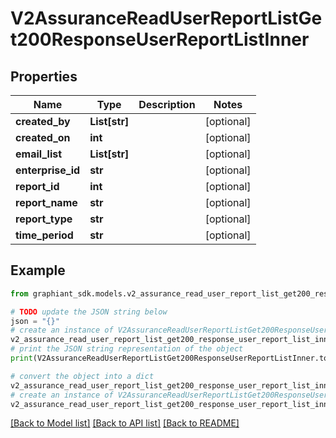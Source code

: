 # V2AssuranceReadUserReportListGet200ResponseUserReportListInner


## Properties

Name | Type | Description | Notes
------------ | ------------- | ------------- | -------------
**created_by** | **List[str]** |  | [optional] 
**created_on** | **int** |  | [optional] 
**email_list** | **List[str]** |  | [optional] 
**enterprise_id** | **str** |  | [optional] 
**report_id** | **int** |  | [optional] 
**report_name** | **str** |  | [optional] 
**report_type** | **str** |  | [optional] 
**time_period** | **str** |  | [optional] 

## Example

```python
from graphiant_sdk.models.v2_assurance_read_user_report_list_get200_response_user_report_list_inner import V2AssuranceReadUserReportListGet200ResponseUserReportListInner

# TODO update the JSON string below
json = "{}"
# create an instance of V2AssuranceReadUserReportListGet200ResponseUserReportListInner from a JSON string
v2_assurance_read_user_report_list_get200_response_user_report_list_inner_instance = V2AssuranceReadUserReportListGet200ResponseUserReportListInner.from_json(json)
# print the JSON string representation of the object
print(V2AssuranceReadUserReportListGet200ResponseUserReportListInner.to_json())

# convert the object into a dict
v2_assurance_read_user_report_list_get200_response_user_report_list_inner_dict = v2_assurance_read_user_report_list_get200_response_user_report_list_inner_instance.to_dict()
# create an instance of V2AssuranceReadUserReportListGet200ResponseUserReportListInner from a dict
v2_assurance_read_user_report_list_get200_response_user_report_list_inner_from_dict = V2AssuranceReadUserReportListGet200ResponseUserReportListInner.from_dict(v2_assurance_read_user_report_list_get200_response_user_report_list_inner_dict)
```
[[Back to Model list]](../README.md#documentation-for-models) [[Back to API list]](../README.md#documentation-for-api-endpoints) [[Back to README]](../README.md)


